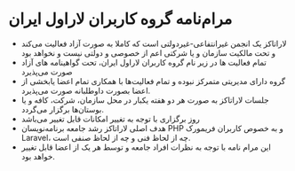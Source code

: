 # مرام‌نامه گروه کاربران لاراول ایران
-  لاراتاکز یک انجمن غیرانتفاعی-غیردولتی است که کاملا به صورت آزاد فعالیت می‌کند و تحت مالکیت سازمان و یا شرکتی اعم از خصوصی و دولتی نیست و نخواهد بود 
-  تمام فعالیت ها در زیر نام گروه کاربران لاراول ایران، تحت گواهینامه های آزاد صورت می‌پذیرد
-  گروه دارای مدیریتی متمرکز نبوده و تمام فعالیت‌ها با همکاری تمام اعضا یابخشی از اعضا بصورت داوطلبانه صورت می‌پذیرد.
- جلسات لاراتاکز به صورت هر دو هفته یکبار در محل سازمان، شرکت، کافه و یا بوستان‌ها برگزار می‌گردد.
- روز برگزاری با توجه به تغییر امکانات قابل تغییر می‌باشد
- هدف اصلی لاراتاکز رشد جامعه برنامه‌نویسان PHP و به خصوص کاربران فریمورک Laravel، چه از لحاظ فنی و چه از لحاظ صنفی است.
- این مرام نامه با توجه به نظرات افراد جامعه و توسط هر یک از اعضا قابل تغییر خواهد بود.

